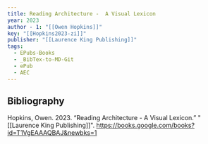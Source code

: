 ```yaml
---
title: Reading Architecture -  A Visual Lexicon
year: 2023
author - 1: "[[Owen Hopkins]]"
key: "[[Hopkins2023-zi]]"
publisher: "[[Laurence King Publishing]]"
tags:
  - EPubs-Books
  - _BibTex-to-MD-Git
  - ePub
  - AEC
---
```


## Bibliography
Hopkins, Owen. 2023. “Reading Architecture -  A Visual Lexicon.” "[[Laurence King Publishing]]". https://books.google.com/books?id=T1VgEAAAQBAJ&newbks=1